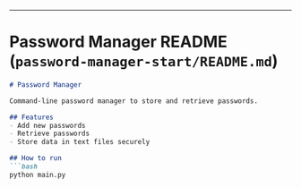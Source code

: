 
---

# Password Manager README (`password-manager-start/README.md`)

```markdown
# Password Manager

Command-line password manager to store and retrieve passwords.

## Features
- Add new passwords
- Retrieve passwords
- Store data in text files securely

## How to run
```bash
python main.py
